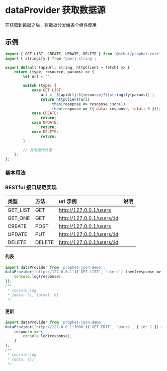 # dataProvider 获取数据源

在获取到数据之后，将数据分发给各个组件使用

## 示例

```js
import { GET_LIST, CREATE, UPDATE, DELETE } from '@stbui/prophet-core';
import { stringify } from 'query-string';

export default (apiUrl: string, httpClient = fetch) => {
    return (type, resource, params) => {
        let url = '';

        switch (type) {
            case GET_LIST:
                url = `${apiUrl}/${resource}?${stringify(params)}`;
                return httpClient(url)
                    .then(resopnse => resopnse.json())
                    .then(response => ({ data: response, total: 0 }));
            case CREATE:
                return;
            case UPDATE:
                return;
            case DELETE:
                return;
        }

        // 其他操作处理
    };
};
```

### 基本用法

### RESTful 接口规范实现

| 类型     | 方法   | url 示例                   | 说明 |
| :------- | :----- | :------------------------- | :--- |
| GET_LIST | GET    | http://127.0.0.1/users     |      |
| GET_ONE  | GET    | http://127.0.0.1/users/:id |      |
| CREATE   | POST   | http://127.0.0.1/users     |      |
| UPDATE   | PUT    | http://127.0.0.1/users/:id |      |
| DELETE   | DELETE | http://127.0.0.1/users/:id |      |

#### 列表

```js
import dataProvider from 'prophet-json-demo';
dataProvider('http://127.0.0.1')('GET_LIST', 'users').then(response => {
    console.log(response);
});
/**
 * console.log
 * {data: [], totoal: 0}
 */
```

#### 更新

```js
import dataProvider from 'prophet-json-demo';
dataProvider('http://127.0.0.1:3000')('GET_EDIT', 'users', { id: 1 }).then(
    response => {
        console.log(response);
    }
);
/**
 * console.log
 * {data: {}}
 */
```
